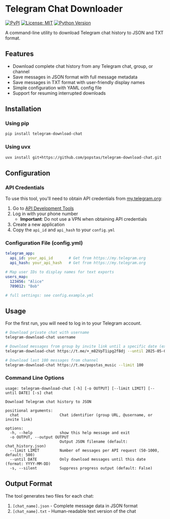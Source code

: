 # Telegram Chat Downloader

[![PyPI](https://img.shields.io/pypi/v/telegram-download-chat)](https://pypi.org/project/telegram-download-chat/)
[![License: MIT](https://img.shields.io/badge/License-MIT-yellow.svg)](https://opensource.org/licenses/MIT)
[![Python Version](https://img.shields.io/pypi/pyversions/telegram-download-chat)](https://pypi.org/project/telegram-download-chat/)

A command-line utility to download Telegram chat history to JSON and TXT format.

## Features

- Download complete chat history from any Telegram chat, group, or channel
- Save messages in JSON format with full message metadata
- Save messages in TXT format with user-friendly display names
- Simple configuration with YAML config file
- Support for resuming interrupted downloads

## Installation

### Using pip

```bash
pip install telegram-download-chat
```

### Using uvx

```bash
uvx install git+https://github.com/popstas/telegram-download-chat.git
```

## Configuration

### API Credentials

To use this tool, you'll need to obtain API credentials from [my.telegram.org](https://my.telegram.org):

1. Go to [API Development Tools](https://my.telegram.org/apps)
2. Log in with your phone number
   - **Important**: Do not use a VPN when obtaining API credentials
3. Create a new application
4. Copy the `api_id` and `api_hash` to your `config.yml`

### Configuration File (config.yml)

```yaml
telegram_app:
  api_id: your_api_id       # Get from https://my.telegram.org
  api_hash: your_api_hash   # Get from https://my.telegram.org

# Map user IDs to display names for text exports
users_map:
  123456: "Alice"
  789012: "Bob"

# full settings: see config.example.yml
```

## Usage

For the first run, you will need to log in to your Telegram account.

```bash
# Download private chat with username
telegram-download-chat username

# Download messages from group by invite link until a specific date (exclusive)
telegram-download-chat https://t.me/+_m82VpT1ipg2f8dj --until 2025-05-01

# Download last 100 messages from channel
telegram-download-chat https://t.me/popstas_music --limit 100
```


### Command Line Options

```
usage: telegram-download-chat [-h] [-o OUTPUT] [--limit LIMIT] [--until DATE] [-s] chat

Download Telegram chat history to JSON

positional arguments:
  chat                  Chat identifier (group URL, @username, or invite link)

options:
  -h, --help            show this help message and exit
  -o OUTPUT, --output OUTPUT
                        Output JSON filename (default: chat_history.json)
  --limit LIMIT         Number of messages per API request (50-1000, default: 500)
  --until DATE          Only download messages until this date (format: YYYY-MM-DD)
  -s, --silent          Suppress progress output (default: False)
```

## Output Format

The tool generates two files for each chat:
1. `[chat_name].json` - Complete message data in JSON format
2. `[chat_name].txt` - Human-readable text version of the chat
